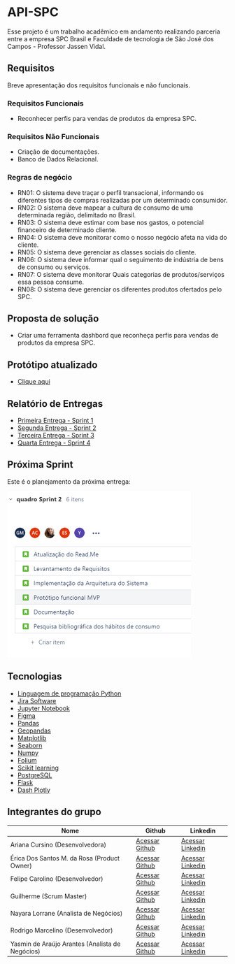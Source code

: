 # API-SPC

Esse projeto é um trabalho acadêmico em andamento realizando parceria entre a empresa SPC Brasil e Faculdade de tecnologia de São José dos Campos - Professor Jassen Vidal.

## Requisitos
Breve apresentação dos requisitos funcionais e não funcionais.

### Requisitos Funcionais
- Reconhecer perfis para vendas de produtos da empresa SPC.

### Requisitos Não Funcionais
- Criação de documentações.
- Banco de Dados Relacional.

### Regras de negócio
- RN01: O sistema deve traçar o perfil transacional, informando os diferentes tipos de compras realizadas por um determinado consumidor.
- RN02: O sistema deve mapear a cultura de consumo de uma determinada região, delimitado no Brasil.
- RN03: O sistema deve estimar com base nos gastos, o potencial financeiro de determinado cliente.
- RN04: O sistema deve monitorar como o nosso negócio afeta na vida do cliente.
- RN05: O sistema deve gerenciar as classes sociais do cliente.
- RN06: O sistema deve informar qual o seguimento de indústria de bens de consumo ou serviços.
- RN07: O sistema deve monitorar Quais categorias de produtos/serviços essa pessoa consume.
- RN08: O sistema deve gerenciar os diferentes produtos ofertados pelo SPC.

## Proposta de solução
- Criar uma ferramenta dashbord que reconheça perfis para vendas de produtos da empresa SPC.

## Protótipo atualizado
- [Clique aqui](https://www.figma.com/proto/FT6VW1l8mL6e9nLJG4E75F/prot%C3%B3tipo?node-id=3%3A1&viewport=210%2C421%2C0.6265624761581421&scaling=contain&page-id=0%3A1)

## Relatório de Entregas
- [Primeira Entrega - Sprint 1](https://github.com/EricaSantos2109/API-SPC/blob/main/relatorios-sprint/sprint1.md)
- [Segunda Entrega - Sprint 2](https://github.com)
- [Terceira Entrega - Sprint 3](https://github.com)
- [Quarta Entrega - Sprint 4](https://github.com)


## Próxima Sprint
Este é o planejamento da próxima entrega:

![Sprint 2](relatorios-sprint/sprint-dois.PNG)

## Tecnologias
- [Linguagem de programação Python](https://www.python.org/)
- [Jira Software](https://www.atlassian.com/br/software/jira)
- [Jupyter Notebook](https://jupyter.org/)
- [Figma](https://www.figma.com/)
- [Pandas](https://pandas.pydata.org/)
- [Geopandas](https://geopandas.org/)
- [Matplotlib](https://matplotlib.org/)
- [Seaborn](https://seaborn.pydata.org/)
- [Numpy](https://numpy.org/) 
- [Folium](https://python-visualization.github.io/folium/)
- [Scikit learning](https://scikit-learn.org/stable/)
- [PostgreSQL](https://www.postgresql.org/)
- [Flask](https://flask.palletsprojects.com/en/1.1.x/)
- [Dash Plotly](https://flask.palletsprojects.com/en/1.1.x/)

## Integrantes do grupo

| Nome | Github | Linkedin |
|--|--|--|
| Ariana Cursino (Desenvolvedora)| [Acessar Github](https://github.com/arcursino) | [Acessar Linkedin](https://www.linkedin.com/in/arcursino/) |
|Érica Dos Santos M. da Rosa (Product Owner)|[Acessar Github](https://github.com/EricaSantos2109)|[Acessar Linkedin](https://www.linkedin.com/in/%C3%A9rica-santos-2ab73516b/)|
|Felipe Carolino (Desenvolvedor)|[Acessar Github](https://github.com/felipecarolino) |[Acessar Linkedin](https://www.linkedin.com)
|Guilherme (Scrum Master)|[Acessar Github](https://github.com/guilhermemigliano) |[Acessar Linkedin](https://www.linkedin.com/in/guilhermemigliano/)
|Nayara Lorrane (Analista de Negócios)|[Acessar Github](https://github.com/nayaralorrane) |[Acessar Linkedin](https://www.linkedin.com/in/nayara-lorrane-765400157/)|
|Rodrigo Marcelino (Desenvolvedor) |[Acessar Github](https://github.com/RodrigoMarcelin) |[Acessar Linkedin](https://www.linkedin.com/in/rodrigo-marcelino-a5578ab8/)|
|Yasmin de Araújo Arantes (Analista de Negócios)|[Acessar Github](https://github.com) |[Acessar Linkedin](https://www.linkedin.com/in/yasmin-de-ara%C3%BAjo-arantes-52600215b/)|

